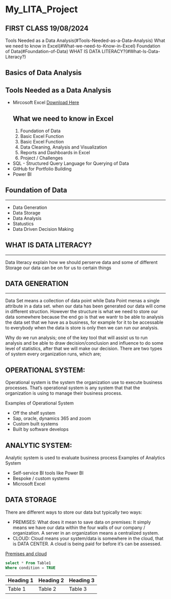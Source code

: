 # My_LITA_Project
## FIRST CLASS 19/08/2024

Tools Needed as a Data Analysis(#Tools-Needed-as-a-Data-Analysis)
What we need to know in Excel(#What-we-need-to-Know-in-Excel)
Foundation of Data(#Foundation-of-Data)
WHAT IS DATA LITERACY?(#What-Is-Data-Literacy?)
 
## Basics of Data Analysis 
## Tools Needed as a Data Analysis 
- Mircosoft Excel [Download Here]( https://www.microsoft.com)
  ## What we need to know in Excel
  1. Foundation of Data
  2. Basic Excel Function
  3. Basic Excel Function
  4. Data Cleaning, Analysis and Visualization
  5. Reports and Dashboards in Excel
  6. Project / Challenges
- SQL - Structured Query Language for Querying of Data
- GitHub for Portfolio Building 
- Power BI

## Foundation of Data 
---
- Data Generation
- Data Storage
- Data Analysis
- Statustics
- Data Driven Decision Making

## WHAT IS DATA LITERACY?
---
Data literacy explain how we should perserve data and some of different Storage our data can be on for us to certain things

## DATA GENERATION
---
Data Set means a collection of data point while Data Point menas a single attribute in a data set. 
when our data has been generated our data will come in different struction. However the structure is what we need to store our data somewhere because the end go is that we wantr to be able to analysis the data set that we have as a business, for example for it to be accessable to everybody when the data is store is only then we can run our analysis. 

Why do we run analysis; one of the key tool that will assist us to run analysis and be able to draw decision/conclusion and influence to do some level of statistics, after that we will make our decision.
There are two types of system every organization runs, which are; 

## OPERATIONAL SYSTEM: 

Operational system is the system the organization use to execute business processes. That’s operational system is any system that that the organization is using to manage their business process. 

Examples of Operational System 
- Off the shelf system
- Sap, oracle, dynamics 365 and zoom
- Custom built systems
- Built by software develops 

## ANALYTIC SYSTEM: 

Analytic system is used to evaluate business process 
Examples of Analytics System
- Self-service BI tools like Power BI
- Bespoke / custom systems
- Microsoft Excel  

## DATA STORAGE 

There are different ways to store our data but typically two ways:

- PREMISES: What does it mean to save data on premises: It simply means we have our data within the four walls of our company / organization. A server in an organization means a centralized system.
- CLOUD: Cloud means your system/data is somewhere in the cloud, that is DATA CENTER. A cloud is being paid for before it’s can be assessed. 

[Premises and cloud](https://github.com/user-attachments/assets/09aeb9ec-d93b-4bcb-a12c-e697e45d1015)

```SQL
select * From Table1
Where condition = TRUE
```


|Heading 1 |Heading 2 |Heading 3|
|-----------|---------|---------|
|Table 1|Table 2|Table 3|
